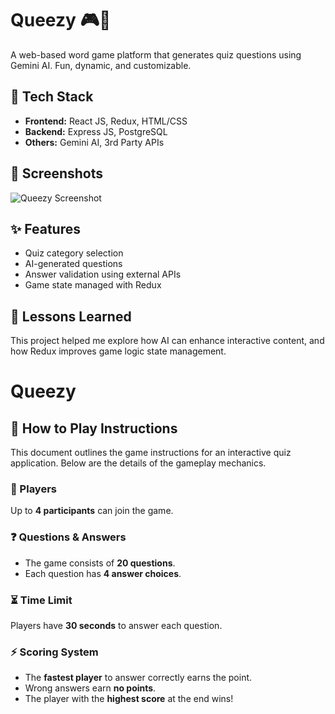 # Queezy 🎮🧠

A web-based word game platform that generates quiz questions using Gemini AI. Fun, dynamic, and customizable.

## 🚀 Tech Stack

- **Frontend:** React JS, Redux, HTML/CSS
- **Backend:** Express JS, PostgreSQL
- **Others:** Gemini AI, 3rd Party APIs

## 📸 Screenshots

![Queezy Screenshot](link-to-your-screenshot.png)

## ✨ Features

- Quiz category selection
- AI-generated questions
- Answer validation using external APIs
- Game state managed with Redux

## 🧠 Lessons Learned

This project helped me explore how AI can enhance interactive content, and how Redux improves game logic state management.



# Queezy
## 📖 How to Play Instructions

This document outlines the game instructions for an interactive quiz application. Below are the details of the gameplay mechanics.

### 👥 Players

Up to **4 participants** can join the game.

### ❓ Questions & Answers

- The game consists of **20 questions**.
- Each question has **4 answer choices**.

### ⏳ Time Limit

Players have **30 seconds** to answer each question.

### ⚡ Scoring System

- The **fastest player** to answer correctly earns the point.
- Wrong answers earn **no points**.
- The player with the **highest score** at the end wins!

